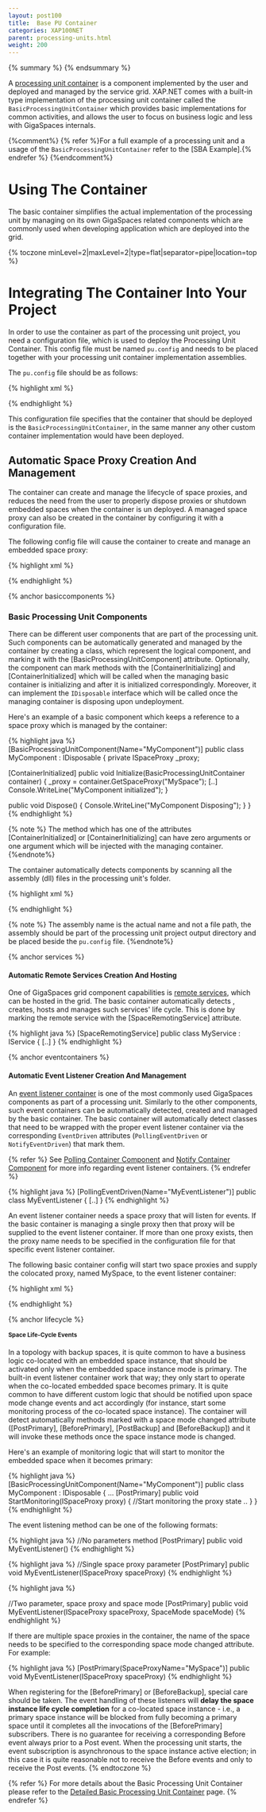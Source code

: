 ```yaml
---
layout: post100
title:  Base PU Container
categories: XAP100NET
parent: processing-units.html
weight: 200
---
```




{% summary %}  {% endsummary %}


A [processing unit container](./processing-unit-container.html) is a component implemented by the user and deployed and managed by the service grid. XAP.NET comes with a built-in type implementation of the processing unit container called the `BasicProcessingUnitContainer` which provides basic implementations for common activities, and allows the user to focus on business logic and less with GigaSpaces internals.

{%comment%}
{% refer %}For a full example of a processing unit and a usage of the `BasicProcessingUnitContainer` refer to the [SBA Example].{% endrefer %}
{%endcomment%}

# Using The Container

The basic container simplifies the actual implementation of the processing unit by managing on its own GigaSpaces related components which are commonly used when developing application which are deployed into the grid.

{% toczone minLevel=2|maxLevel=2|type=flat|separator=pipe|location=top %}

# Integrating The Container Into Your Project

In order to use the container as part of the processing unit project, you need a configuration file, which is used to deploy the Processing Unit Container. This config file must be named `pu.config` and needs to be placed together with your processing unit container implementation assemblies.

The `pu.config` file should be as follows:

{% highlight xml %}
<?xml version="1.0" encoding="utf-8" ?>
<configuration>
  <configSections>
    <section name="GigaSpaces.XAP"
      type="GigaSpaces.XAP.Configuration.GigaSpacesXAPConfiguration, GigaSpaces.Core"/>
  </configSections>
  <GigaSpaces.XAP>
    <ProcessingUnitContainer
      Type="GigaSpaces.XAP.ProcessingUnit.Containers.BasicContainer.BasicProcessingUnitContainer, GigaSpaces.Core"/>
  </GigaSpaces.XAP>
</configuration>
{% endhighlight %}

This configuration file specifies that the container that should be deployed is the `BasicProcessingUnitContainer`, in the same manner any other custom container implementation would have been deployed.

# Automatic Space Proxy Creation And Management

The container can create and manage the lifecycle of space proxies, and reduces the need from the user to properly dispose proxies or shutdown embedded spaces when the container is un deployed. A managed space proxy can also be created in the container by configuring it with a configuration file.

The following config file will cause the container to create and manage an embedded space proxy:

{% highlight xml %}
<?xml version="1.0" encoding="utf-8" ?>
<configuration>
  <configSections>
    <section name="GigaSpaces.XAP"
     type="GigaSpaces.XAP.Configuration.GigaSpacesXAPConfiguration, GigaSpaces.Core"/>
  </configSections>
  <GigaSpaces.XAP>
    <ProcessingUnitContainer
     Type="GigaSpaces.XAP.ProcessingUnit.Containers.BasicContainer.BasicProcessingUnitContainer, GigaSpaces.Core">
      <BasicContainer>
        <SpaceProxies>
          <add Name="MySpace" Url="/./mySpace"/>
        </SpaceProxies>
      </BasicContainer>
    </ProcessingUnitContainer>
  </GigaSpaces.XAP>
</configuration>
{% endhighlight %}

{% anchor basiccomponents %}

# Basic Processing Unit Components

There can be different user components that are part of the processing unit. Such components can be automatically generated and managed by the container by creating a class, which represent the logical component, and marking it with the \[BasicProcessingUnitComponent\] attribute. Optionally, the component can mark methods with the \[ContainerInitializing\] and \[ContainerInitialized\] which will be called when the managing basic container is initializing and after it is initialized correspondingly. Moreover, it can implement the `IDisposable` interface which will be called once the managing container is disposing upon undeployment.

Here's an example of a basic component which keeps a reference to a space proxy which is managed by the container:

{% highlight java %}
[BasicProcessingUnitComponent(Name="MyComponent")]
public class MyComponent : IDisposable
{
  private ISpaceProxy _proxy;

  [ContainerInitialized]
  public void Initialize(BasicProcessingUnitContainer container)
  {
    _proxy = container.GetSpaceProxy("MySpace");
    [..]
    Console.WriteLine("MyComponent initialized");
  }

  public void Dispose()
  {
    Console.WriteLine("MyComponent Disposing");
  }
}
{% endhighlight %}

{% note %}
The method which has one of the attributes \[ContainerInitialized\] or \[ContainerInitializing\] can have zero arguments or one argument which will be injected with the managing container.
{%endnote%}

The container automatically detects components by scanning all the assembly (dll) files in the processing unit's folder.

{% highlight xml %}
<?xml version="1.0" encoding="utf-8" ?>
<configuration>
  <configSections>
    <section name="GigaSpaces.XAP"
     type="GigaSpaces.XAP.Configuration.GigaSpacesXAPConfiguration, GigaSpaces.Core"/>
  </configSections>
  <GigaSpaces.XAP>
    <ProcessingUnitContainer
     Type="GigaSpaces.XAP.ProcessingUnit.Containers.BasicContainer.BasicProcessingUnitContainer, GigaSpaces.Core">
      <BasicContainer>
        <SpaceProxies>
          <add Name="MySpace" Url="/./mySpace"/>
        </SpaceProxies>
      </BasicContainer>
    </ProcessingUnitContainer>
  </GigaSpaces.XAP>
</configuration>
{% endhighlight %}

{% note %}
The assembly name is the actual name and not a file path, the assembly should be part of the processing unit project output directory and be placed beside the `pu.config` file.
{%endnote%}

{% anchor services %}

# Automatic Remote Services Creation And Hosting

One of GigaSpaces grid component capabilities is [remote services](./space-based-remoting.html), which can be hosted in the grid. The basic container automatically detects , creates, hosts and manages such services' life cycle. This is done by marking the remote service with the \[SpaceRemotingService\] attribute.

{% highlight java %}
[SpaceRemotingService]
public class MyService : IService
{
  [..]
}
{% endhighlight %}

{% anchor eventcontainers %}

# Automatic Event Listener Creation And Management

An [event listener container](./event-processing.html) is one of the most commonly used GigaSpaces components as part of a processing unit. Similarly to the other components, such event containers can be automatically detected, created and managed by the basic container. The basic container will automatically detect classes that need to be wrapped with the proper event listener container via the corresponding `EventDriven` attributes (`PollingEventDriven` or `NotifyEventDriven`) that mark them.

{% refer %}
See [Polling Container Component](./polling-container.html) and [Notify Container Component](./notify-container.html) for more info regarding event listener containers.
{% endrefer %}

{% highlight java %}
[PollingEventDriven(Name="MyEventListener")]
public class MyEventListener
{
  [..]
}
{% endhighlight %}

An event listener container needs a space proxy that will listen for events. If the basic container is managing a single proxy then that proxy will be supplied to the event listener container. If more than one proxy exists, then the proxy name needs to be specified in the configuration file for that specific event listener container.

The following basic container config will start two space proxies and supply the colocated proxy, named MySpace, to the event listener container:

{% highlight xml %}
<?xml version="1.0" encoding="utf-8" ?>
<configuration>
  <configSections>
    <section name="GigaSpaces.XAP"
     type="GigaSpaces.XAP.Configuration.GigaSpacesXAPConfiguration, GigaSpaces.Core"/>
  </configSections>
  <GigaSpaces.XAP>
    <ProcessingUnitContainer
     Type="GigaSpaces.XAP.ProcessingUnit.Containers.BasicContainer.BasicProcessingUnitContainer, GigaSpaces.Core">
      <BasicContainer>
        <SpaceProxies>
          <add Name="MySpace" Url="/./mySpace"/>
          <add Name="MyRemoteSpace" Url="jini://*/*/myRemoteSpace"/>
        </SpaceProxies>
        <EventContainers>
          <add Name="MyEventListener" SpaceProxyName="MySpace"/>
        </EventContainers>
      </BasicContainer>
    </ProcessingUnitContainer>
  </GigaSpaces.XAP>
</configuration>
{% endhighlight %}

{% anchor lifecycle %}

# Space Life-Cycle Events

In a topology with backup spaces, it is quite common to have a business logic co-located with an embedded space instance, that should be activated only when the embedded space instance mode is primary. The built-in event listener container work that way; they only start to operate when the co-located embedded space becomes primary. It is quite common to have different custom logic that should be notified upon space mode change events and act accordingly (for instance, start some monitoring process of the co-located space instance). The container will detect automatically methods marked with a space mode changed attribute (\[PostPrimary\], \[BeforePrimary\], \[PostBackup\] and \[BeforeBackup\]) and it will invoke these methods once the space instance mode is changed.

Here's an example of monitoring logic that will start to monitor the embedded space when it becomes primary:

{% highlight java %}
[BasicProcessingUnitComponent(Name="MyComponent")]
public class MyComponent : IDisposable
{
  ...
  [PostPrimary]
  public void StartMonitoring(ISpaceProxy proxy)
  {
    //Start monitoring the proxy state
    ..
  }
}
{% endhighlight %}

The event listening method can be one of the following formats:

{% highlight java %}
//No parameters method
[PostPrimary]
public void MyEventListener()
{% endhighlight %}

{% highlight java %}
//Single space proxy parameter
[PostPrimary]
public void MyEventListener(ISpaceProxy spaceProxy)
{% endhighlight %}

{% highlight java %}

//Two parameter, space proxy and space mode
[PostPrimary]
public void MyEventListener(ISpaceProxy spaceProxy, SpaceMode spaceMode)
{% endhighlight %}

If there are multiple space proxies in the container, the name of the space needs to be specified to the corresponding space mode changed attribute. For example:

{% highlight java %}
[PostPrimary(SpaceProxyName="MySpace")]
public void MyEventListener(ISpaceProxy spaceProxy)
{% endhighlight %}

When registering for the \[BeforePrimary\] or \[BeforeBackup\], special care should be taken. The event handling of these listeners will **delay the space instance life cycle completion** for a co-located space instance - i.e., a primary space instance will be blocked from fully becoming a primary space until it completes all the invocations of the \[BeforePrimary\] subscribers. There is no guarantee for receiving a corresponding Before event always prior to a Post event. When the processing unit starts, the event subscription is asynchronous to the space instance active election; in this case it is quite reasonable not to receive the Before events and only to receive the Post events.
{% endtoczone %}

{% refer %}
For more details about the Basic Processing Unit Container please refer to the [Detailed Basic Processing Unit Container](./detailed-basic-processing-unit-container.html) page.
{% endrefer %}
